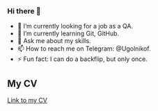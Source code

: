 ### Hi there 👋


- 🔭 I’m currently looking for a job as a QA.
- 🌱 I’m currently learning Git, GitHub.
- 💬 Ask me about my skills.
- 📫 How to reach me on Telegram: @Ugolnikof.
- ⚡ Fun fact: I can do a backflip, but only once.

## My CV 
[Link to my CV](https://drive.google.com/file/d/1JLaxdW-T-wZlzolZ16FENsTm3_CqfD_W/view?usp=sharing)

